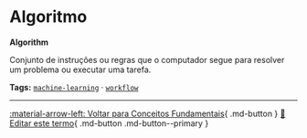 # Algoritmo

**Algorithm**

Conjunto de instruções ou regras que o computador segue para resolver um problema ou executar uma tarefa.


**Tags:** [`machine-learning`](../tags.md#machine-learning) · [`workflow`](../tags.md#workflow)

---

[:material-arrow-left: Voltar para Conceitos Fundamentais](index.md){ .md-button }
[📝 Editar este termo](https://github.com/seu-usuario/glossario-ia/edit/main/glossario.yaml){ .md-button .md-button--primary }
